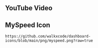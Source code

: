 ## YouTube Video

## MySpeed Icon

```text
https://github.com/walkxcode/dashboard-icons/blob/main/png/myspeed.png?raw=true
```
